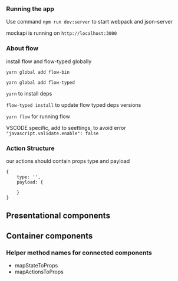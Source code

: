 ### Running the app

Use command `npm run dev:server` to start webpack and json-server

mockapi is running on `http://localhost:3000`

### About flow

install flow and flow-typed globally

`yarn global add flow-bin`

`yarn global add flow-typed` 

`yarn` to install deps

`flow-typed install` to update flow typed deps versions

`yarn flow` for running flow

VSCODE specific, add to seettings, to avoid error
`"javascript.validate.enable": false`

### Action Structure
our actions should contain props type and payload

```
{
    type: '',
    payload: {
        
    }
}
```
## Presentational components

## Container components
### Helper method names for connected components

- mapStateToProps
- mapActionsToProps
